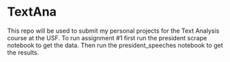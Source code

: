 # TextAna
 This repo will be used to submit my personal projects for the Text Analysis course at the USF. To run assignment #1 first run the president scrape notebook to get the data. Then run the president_speeches notebook to get the results.

